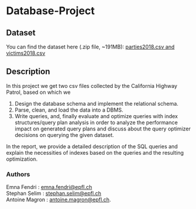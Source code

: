 # Database-Project

## Dataset
You can find the dataset here (.zip file, ~191MB): [parties2018.csv and victims2018.csv](https://drive.switch.ch/index.php/s/VKsJDwreSk6QITN)


## Description
In this project we get two csv files collected by the California Highway Patrol, based on which we   
1. Design the database schema and implement the relational schema.
2. Parse, clean, and load the data into a DBMS.
3. Write queries, and, finally evaluate and optimize queries with index structures/query plan analysis in order to analyze the performance impact on generated query plans and discuss about the query optimizer decisions on querying the given dataset.

In the report, we provide a detailed description of the SQL queries and explain the necessities of indexes based on the queries and the resulting optimization.
### Authors 
Emna Fendri : emna.fendri@epfl.ch  
Stephan Selim  : stephan.selim@epfl.ch  
Antoine Magron : antoine.magron@epfl.ch. 
